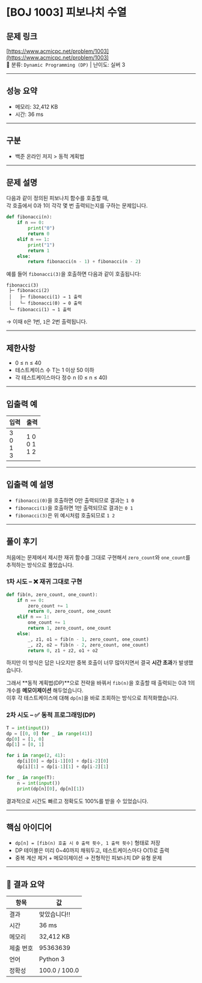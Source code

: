 
# [BOJ 1003] 피보나치 수열

## 문제 링크  
[https://www.acmicpc.net/problem/1003](https://www.acmicpc.net/problem/1003)  
📌 분류: `Dynamic Programming (DP)` | 난이도: 실버 3

---

## 성능 요약  
- 메모리: 32,412 KB  
- 시간: 36 ms  

---

## 구분  
- 백준 온라인 저지 > 동적 계획법

---

## 문제 설명  

다음과 같이 정의된 피보나치 함수를 호출할 때,  
각 호출에서 0과 1이 각각 몇 번 출력되는지를 구하는 문제입니다.

```python
def fibonacci(n):
    if n == 0:
        print("0")
        return 0
    elif n == 1:
        print("1")
        return 1
    else:
        return fibonacci(n - 1) + fibonacci(n - 2)
```

예를 들어 `fibonacci(3)`을 호출하면 다음과 같이 호출됩니다:

```
fibonacci(3)
 ├─ fibonacci(2)
 │   ├─ fibonacci(1) → 1 출력
 │   └─ fibonacci(0) → 0 출력
 └─ fibonacci(1) → 1 출력
```

→ 이때 `0`은 1번, `1`은 2번 출력됩니다.

---

## 제한사항  
- 0 ≤ n ≤ 40  
- 테스트케이스 수 T는 1 이상 50 이하  
- 각 테스트케이스마다 정수 n (0 ≤ n ≤ 40)

---

## 입출력 예  

| 입력 | 출력 |
|------|------|
| 3<br>0<br>1<br>3 | 1 0<br>0 1<br>1 2 |

---

## 입출력 예 설명  

- `fibonacci(0)`을 호출하면 0만 출력되므로 결과는 `1 0`
- `fibonacci(1)`을 호출하면 1만 출력되므로 결과는 `0 1`
- `fibonacci(3)`은 위 예시처럼 호출되므로 `1 2`

---

## 풀이 후기

처음에는 문제에서 제시한 재귀 함수를 그대로 구현해서 `zero_count`와 `one_count`를 추적하는 방식으로 풀었습니다.

### 1차 시도 – ❌ 재귀 그대로 구현
```python
def fib(n, zero_count, one_count):
    if n == 0:
        zero_count += 1
        return 0, zero_count, one_count
    elif n == 1:
        one_count += 1
        return 1, zero_count, one_count
    else:
        _, z1, o1 = fib(n - 1, zero_count, one_count)
        _, z2, o2 = fib(n - 2, zero_count, one_count)
        return 0, z1 + z2, o1 + o2
```

하지만 이 방식은 답은 나오지만 중복 호출이 너무 많아지면서 결국 **시간 초과**가 발생했습니다.

그래서 **동적 계획법(DP)**으로 전략을 바꿔서 `fib(n)`을 호출할 때 출력되는 0과 1의 개수를 **메모이제이션** 해두었습니다.  
이후 각 테스트케이스에 대해 `dp[n]`을 바로 조회하는 방식으로 최적화했습니다.

### 2차 시도 – ✅ 동적 프로그래밍(DP)
```python
T = int(input())
dp = [[0, 0] for _ in range(41)]
dp[0] = [1, 0]
dp[1] = [0, 1]

for i in range(2, 41):
    dp[i][0] = dp[i-1][0] + dp[i-2][0]
    dp[i][1] = dp[i-1][1] + dp[i-2][1]

for _ in range(T):
    n = int(input())
    print(dp[n][0], dp[n][1])
```
결과적으로 시간도 빠르고 정확도도 100%를 받을 수 있었습니다.

---

## 핵심 아이디어

- `dp[n] = [fib(n) 호출 시 0 출력 횟수, 1 출력 횟수]` 형태로 저장
- DP 테이블은 미리 0~40까지 채워두고, 테스트케이스마다 O(1)로 출력
- 중복 계산 제거 + 메모이제이션 → 전형적인 피보나치 DP 유형 문제

---

## 🏁 결과 요약

| 항목 | 값 |
|------|----|
| 결과 | 맞았습니다!! |
| 시간 | 36 ms |
| 메모리 | 32,412 KB |
| 제출 번호 | 95363639 |
| 언어 | Python 3 |
| 정확성 | 100.0 / 100.0 |
